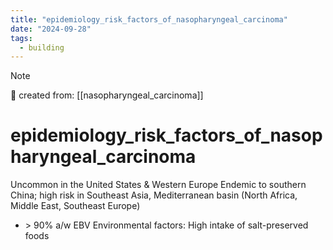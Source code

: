 ```yaml
---
title: "epidemiology_risk_factors_of_nasopharyngeal_carcinoma"
date: "2024-09-28"
tags:
  - building
---
```


> [!NOTE]
> 🌱 created from: [[nasopharyngeal_carcinoma]]

# epidemiology_risk_factors_of_nasopharyngeal_carcinoma

Uncommon in the United States & Western Europe
Endemic to southern China; high risk in Southeast Asia, Mediterranean basin (North Africa, Middle East, Southeast Europe)

- \> 90% a/w EBV Environmental factors: High intake of salt-preserved foods
